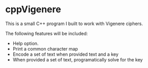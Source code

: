 # cppVigenere

This is a small C++ program I built to work with Vigenere ciphers.

The following features will be included:

  * Help option.
  * Print a common character map
  * Encode a set of text when provided text and a key
  * When provided a set of text, programatically solve for the key

